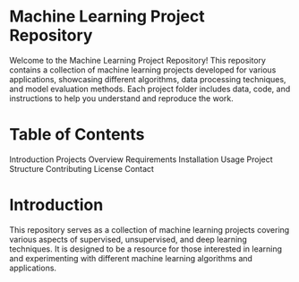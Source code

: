 # Machine Learning Project Repository
Welcome to the Machine Learning Project Repository! This repository contains a collection of machine learning projects developed for various applications, showcasing different algorithms, data processing techniques, and model evaluation methods. Each project folder includes data, code, and instructions to help you understand and reproduce the work.

# Table of Contents
Introduction
Projects Overview
Requirements
Installation
Usage
Project Structure
Contributing
License
Contact
# Introduction
This repository serves as a collection of machine learning projects covering various aspects of supervised, unsupervised, and deep learning techniques. It is designed to be a resource for those interested in learning and experimenting with different machine learning algorithms and applications.

